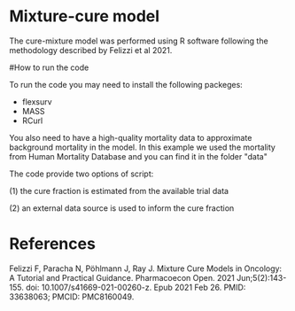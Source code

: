 # Mixture-cure model

The cure-mixture model was performed using R software following the methodology described by Felizzi et al 2021. 

#How to run the code

To run the code you may need to install the following packeges:
- flexsurv
- MASS
- RCurl

You also need to have a high-quality mortality data to approximate background mortality in the model. In this example we used the mortality from Human Mortality Database and you can find it in the folder "data"

The code provide two options of script: 

(1)  the cure fraction is estimated from the available trial data 

(2) an external data source is used to inform the cure fraction


# References
Felizzi F, Paracha N, Pöhlmann J, Ray J. Mixture Cure Models in Oncology: A Tutorial and Practical Guidance. Pharmacoecon Open. 2021 Jun;5(2):143-155. doi: 10.1007/s41669-021-00260-z. Epub 2021 Feb 26. PMID: 33638063; PMCID: PMC8160049.
